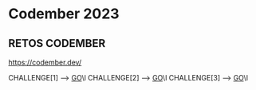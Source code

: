 # Codember 2023
## RETOS CODEMBER
https://codember.dev/

CHALLENGE[1] -->  [GO](https://github.com/Santiagomadaw/codember/tree/main/challenge01)\l
CHALLENGE[2] -->  [GO](https://github.com/Santiagomadaw/codember/tree/main/challenge02)\l
CHALLENGE[3] -->  [GO](https://github.com/Santiagomadaw/codember/tree/main/challenge03)\l
